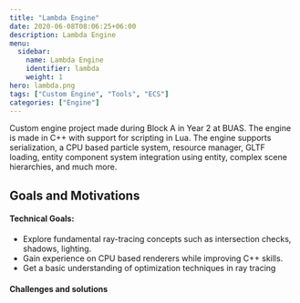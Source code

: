 ```yaml
---
title: "Lambda Engine"
date: 2020-06-08T08:06:25+06:00
description: Lambda Engine
menu:
  sidebar:
    name: Lambda Engine
    identifier: lambda
    weight: 1
hero: lambda.png
tags: ["Custom Engine", "Tools", "ECS"]
categories: ["Engine"]
---
```


Custom engine project made during Block A in Year 2 at BUAS. The engine is made in C++ with support for scripting in Lua. The engine supports serialization, a CPU based particle system, resource manager, GLTF loading, entity component system integration using entity, complex scene hierarchies, and much more.


## Goals and Motivations

#### Technical Goals:

- Explore fundamental ray-tracing concepts such as intersection checks, shadows, lighting.
- Gain experience on CPU based renderers while improving C++ skills.
- Get a basic understanding of optimization techniques in ray tracing

#### Challenges and solutions
